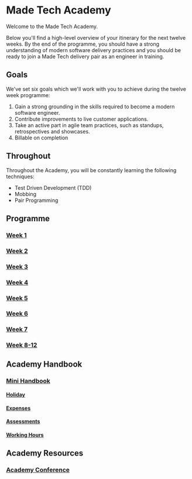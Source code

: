 # Made Tech Academy

Welcome to the Made Tech Academy.

Below you'll find a high-level overview of your itinerary for the next twelve weeks. By the end of the programme, you should have a strong understanding of modern software delivery practices and you should be ready to join a Made Tech delivery pair as an engineer in training.

## Goals

We've set six goals which we'll work with you to achieve during the twelve week programme:

1. Gain a strong grounding in the skills required to become a modern software engineer.
2. Contribute improvements to live customer applications.
3. Take an active part in agile team practices, such as standups, retrospectives and showcases.
4. Billable on completion 

## Throughout

Throughout the Academy, you will be constantly learning the following techniques:
- Test Driven Development (TDD)
- Mobbing
- Pair Programming

## Programme

### [Week 1](curriculum/week_01.md)
### [Week 2](curriculum/week_02.md)
### [Week 3](curriculum/week_03.md)
### [Week 4](curriculum/week_04.md)
### [Week 5](curriculum/week_05.md)
### [Week 6](curriculum/week_06.md)
### [Week 7](curriculum/week_07.md)
### [Week 8-12](curriculum/week_08_12.md)

## Academy Handbook

### [Mini Handbook](mini-handbook)
#### [Holiday](mini-handbook/holiday.md)
#### [Expenses](mini-handbook/expenses.md)
#### [Assessments](mini-handbook/assessments.md)
#### [Working Hours](mini-handbook/working_hours.md)

## Academy Resources

### [Academy Conference](conference)